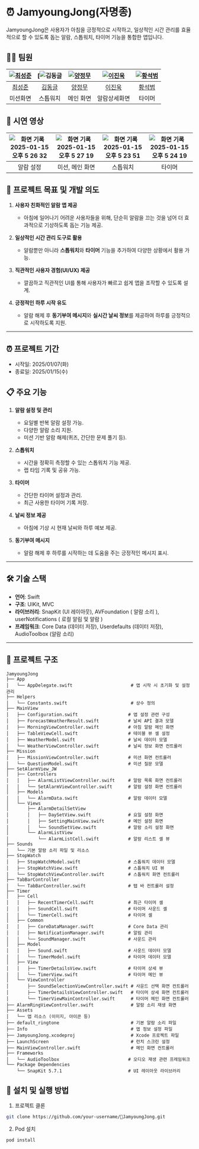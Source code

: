 # ⏰ JamyoungJong(자명종)

JamyoungJong은 사용자가 아침을 긍정적으로 시작하고, 일상적인 시간 관리를 효율적으로 할 수 있도록 돕는 알람, 스톱워치, 타이머 기능을 통합한 앱입니다.

## 🙆‍♂️ 팀원

| [![최성준](https://avatars.githubusercontent.com/u/185742428?v=4)](https://github.com/Choi-jun08) | [![김동글](https://avatars.githubusercontent.com/u/185791318?v=4) | [![양정무](https://avatars.githubusercontent.com/u/105642388?v=4)](https://github.com/jeongmuya) | [![이진욱](https://avatars.githubusercontent.com/u/137531787?v=4)](https://github.com/jwl-98) | [![황석범](https://avatars.githubusercontent.com/u/49748207?v=4)](https://github.com/HwangSeokBeom) |
|:---:|:---:|:---:|:---:|:---:|
|[최성준](https://github.com/Choi-jun08) |[김동글](https://github.com/nemo-semo)|[양정무](https://github.com/jeongmuya)|[이진욱](https://github.com/jwl-98)|[황석범](https://github.com/HwangSeokBeom)|
|미션화면|스톱워치|메인 화면 |알람상세화면|타이머|

## 🎥 시연 영상
| ![화면 기록 2025-01-15 오후 5 26 32](https://github.com/user-attachments/assets/ad30c98f-1409-41e7-8e88-34513b9b027e) | ![화면 기록 2025-01-15 오후 5 27 19](https://github.com/user-attachments/assets/511e8670-cda3-41a9-b667-22f6f434400d) | ![화면 기록 2025-01-15 오후 5 23 51](https://github.com/user-attachments/assets/c941a81f-6c5c-4054-bae9-bd614ae3e3d7) | ![화면 기록 2025-01-15 오후 5 24 19](https://github.com/user-attachments/assets/1d961ed6-70b1-488a-9b35-bf72dd77c9f0) |
|:---:|:---:|:---:|:---:|
| 알람 설정 | 미션, 메인 화면 | 스톱워치 | 타이머 |

## 🎯 프로젝트 목표 및 개발 의도

1. **사용자 친화적인 알람 앱 제공**  
   - 아침에 일어나기 어려운 사용자들을 위해, 단순히 알람을 끄는 것을 넘어 더 효과적으로 기상하도록 돕는 기능 제공.

2. **일상적인 시간 관리 도구로 활용**  
   - 알람뿐만 아니라 **스톱워치**와 **타이머** 기능을 추가하여 다양한 상황에서 활용 가능.

3. **직관적인 사용자 경험(UI/UX) 제공**  
   - 깔끔하고 직관적인 UI를 통해 사용자가 빠르고 쉽게 앱을 조작할 수 있도록 설계.

4. **긍정적인 하루 시작 유도**  
   - 알람 해제 후 **동기부여 메시지**와 **실시간 날씨 정보**를 제공하여 하루를 긍정적으로 시작하도록 지원.

---

## ⏰ 프로젝트 기간
- 시작일: 2025/01/07(화)
- 종료일: 2025/01/15(수)

## 📋 주요 기능

1. **알람 설정 및 관리**
   - 요일별 반복 알람 설정 가능.
   - 다양한 알람 소리 지원.
   - 미션 기반 알람 해제(퀴즈, 간단한 문제 풀기 등).

2. **스톱워치**
   - 시간을 정확히 측정할 수 있는 스톱워치 기능 제공.
   - 랩 타임 기록 및 공유 가능.

3. **타이머**
   - 간단한 타이머 설정과 관리.
   - 최근 사용한 타이머 기록 저장.

4. **날씨 정보 제공**
   - 아침에 기상 시 현재 날씨와 하루 예보 제공.

5. **동기부여 메시지**
   - 알람 해제 후 하루를 시작하는 데 도움을 주는 긍정적인 메시지 표시.

---

## 🛠️ 기술 스택

- **언어**: Swift
- **구조**: UIKit, MVC
- **라이브러리**: SnapKit (UI 레이아웃), AVFoundation ( 알람 소리 ), userNotifications ( 로컬 알림 및 알람 )
- **프레임워크**: Core Data (데이터 저장), Userdefaults (데이터 저장), AudioToolbox (알람 소리)

---

## 📂 프로젝트 구조

```
JamyoungJong
├── App
│   └── AppDelegate.swift                      # 앱 시작 시 초기화 및 설정 관리
├── Helpers
│   └── Constants.swift                        # 상수 정의
├── MainView
│   ├── Configuration.swift                   # 앱 설정 관련 구성
│   ├── ForecastWeatherResult.swift           # 날씨 API 결과 모델
│   ├── MorningViewController.swift           # 아침 알람 메인 화면
│   ├── TableViewCell.swift                   # 테이블 뷰 셀 설정
│   ├── WeatherModel.swift                    # 날씨 데이터 모델
│   └── WeatherViewController.swift           # 날씨 정보 화면 컨트롤러
├── Mission
│   ├── MissionViewController.swift           # 미션 화면 컨트롤러
│   └── QuestionModel.swift                   # 미션 질문 모델
├── SetAlarmView_JW
│   ├── Controllers
│   │   ├── AlarmListViewController.swift     # 알람 목록 화면 컨트롤러
│   │   └── SetAlarmViewController.swift      # 알람 설정 화면 컨트롤러
│   ├── Models
│   │   └── AlarmData.swift                   # 알람 데이터 모델
│   └── Views
│       ├── AlarmDetailSetView
│       │   ├── DaySetView.swift              # 요일 설정 화면
│       │   ├── SettingMainView.swift         # 메인 설정 화면
│       │   └── SoundSetView.swift            # 알람 소리 설정 화면
│       └── AlarmListView
│           └── AlarmListCell.swift           # 알람 리스트 셀 뷰
├── Sounds
│   └── 기본 알람 소리 파일 및 리소스
├── StopWatch
│   ├── StopWatchModel.swift                  # 스톱워치 데이터 모델
│   ├── StopWatchView.swift                   # 스톱워치 UI 뷰
│   └── StopWatchViewController.swift         # 스톱워치 화면 컨트롤러
├── TabBarController
│   └── TabBarController.swift                # 탭 바 컨트롤러 설정
├── Timer
│   ├── Cell
│   │   ├── RecentTimerCell.swift             # 최근 타이머 셀
│   │   ├── SoundCell.swift                   # 타이머 사운드 셀
│   │   └── TimerCell.swift                   # 타이머 셀
│   ├── Common
│   │   ├── CoreDataManager.swift             # Core Data 관리
│   │   ├── NotificationManager.swift         # 알림 관리
│   │   └── SoundManager.swift                # 사운드 관리
│   ├── Model
│   │   ├── Sound.swift                       # 사운드 데이터 모델
│   │   └── TimerModel.swift                  # 타이머 데이터 모델
│   ├── View
│   │   ├── TimerDetailsView.swift            # 타이머 상세 뷰
│   │   └── TimerView.swift                   # 타이머 메인 뷰
│   └── ViewController
│       ├── SoundSelectionViewController.swift # 사운드 선택 화면 컨트롤러
│       ├── TimerDetailsViewController.swift   # 타이머 상세 화면 컨트롤러
│       └── TimerViewMainController.swift      # 타이머 메인 화면 컨트롤러
├── AlarmRingViewController.swift              # 알람 소리 재생 화면
├── Assets
│   └── 앱 리소스 (이미지, 아이콘 등)
├── default_ringtone                           # 기본 알람 소리 파일
├── Info                                       # 앱 정보 설정 파일
├── JamyoungJong.xcodeproj                     # Xcode 프로젝트 파일
├── LaunchScreen                               # 런치 스크린 설정
├── MainViewController.swift                   # 메인 화면 컨트롤러
├── Frameworks
│   └── AudioToolbox                          # 오디오 재생 관련 프레임워크
└── Package Dependencies
    └── SnapKit 5.7.1                         # UI 레이아웃 라이브러리
```

## 🔧 설치 및 실행 방법

1. 프로젝트 클론
```bash
git clone https://github.com/your-username/JamyoungJong.git
```

2. Pod 설치
```bash
pod install
```
